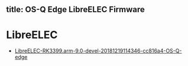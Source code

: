 title: OS-Q Edge LibreELEC Firmware
---

# LibreELEC
* [LibreELEC-RK3399.arm-9.0-devel-20181219114346-cc816a4-OS-Q-edge](https://dl.OS-Q.com/Firmware/Edge/LibreELEC/LibreELEC-RK3399.arm-9.0-devel-20181219114346-cc816a4-OS-Q-edge.img.gz)
